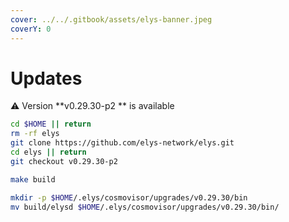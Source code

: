```yaml
---
cover: ../../.gitbook/assets/elys-banner.jpeg
coverY: 0
---
```


# Updates

⚠️ Version **v0.29.30-p2 ** is available

```bash
cd $HOME || return
rm -rf elys
git clone https://github.com/elys-network/elys.git
cd elys || return
git checkout v0.29.30-p2

make build

mkdir -p $HOME/.elys/cosmovisor/upgrades/v0.29.30/bin
mv build/elysd $HOME/.elys/cosmovisor/upgrades/v0.29.30/bin/
```
